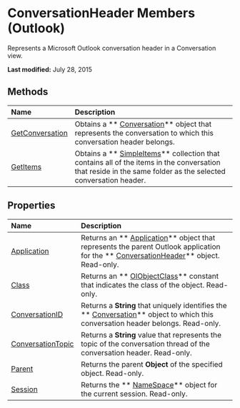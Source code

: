 
# ConversationHeader Members (Outlook)
Represents a Microsoft Outlook conversation header in a Conversation view.

 **Last modified:** July 28, 2015


## Methods



|**Name**|**Description**|
|:-----|:-----|
| [GetConversation](c6a98d31-9973-1e75-3aa6-edb37d82d7d1.md)|Obtains a  ** [Conversation](2705d38a-ebc0-e5a7-208b-ffe1f5446b1b.md)** object that represents the conversation to which this conversation header belongs.|
| [GetItems](018fab26-3cdc-cd39-4a16-fb2a26ae237f.md)|Obtains a  ** [SimpleItems](b929ae28-fe5f-607e-37b5-ed6a304d4896.md)** collection that contains all of the items in the conversation that reside in the same folder as the selected conversation header.|

## Properties



|**Name**|**Description**|
|:-----|:-----|
| [Application](dbef8719-abd0-0dd6-7b40-e764c3610b9d.md)|Returns an  ** [Application](797003e7-ecd1-eccb-eaaf-32d6ddde8348.md)** object that represents the parent Outlook application for the ** [ConversationHeader](5142d5f7-55c1-4d9d-3a11-d25c8763fcb7.md)** object. Read-only.|
| [Class](45f08b3f-157d-5d2b-8b0e-1e9bdd360e74.md)|Returns an  ** [OlObjectClass](33d724b3-df3c-2a7f-a80f-93b66d96f588.md)** constant that indicates the class of the object. Read-only.|
| [ConversationID](2c359158-58e1-d40f-e8c5-b765e944e8c8.md)|Returns a  **String** that uniquely identifies the ** [Conversation](2705d38a-ebc0-e5a7-208b-ffe1f5446b1b.md)** object to which this conversation header belongs. Read-only.|
| [ConversationTopic](49cd8069-ed6f-3749-1d55-41a457e1e7eb.md)|Returns a  **String** value that represents the topic of the conversation thread of the conversation header. Read-only.|
| [Parent](2f465ae5-18a9-ad77-4419-eb8ec81acb2f.md)|Returns the parent  **Object** of the specified object. Read-only.|
| [Session](1262a068-ad5f-492d-2a96-edc365956fe6.md)|Returns the  ** [NameSpace](f0dcaa19-07f5-5d42-a3bf-2e42b7885644.md)** object for the current session. Read-only.|
